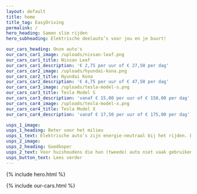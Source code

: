 ```yaml
---
layout: default
title: home
title_tag: EasyDriving
permalink: /
hero_heading: Samen slim rijden
hero_subheading: Elektrische deelauto’s voor jou en je buurt!

our_cars_heading: Onze auto's
our_cars_car1_image: /uploads/nissan-leaf.png
our_cars_car1_title: Nissan Leaf
our_cars_car1_description: '€ 2,75 per uur of € 27,50 per dag'
our_cars_car2_image: /uploads/hyundai-kona.png
our_cars_car2_title: Hyundai Kona
our_cars_car2_description: '€ 4,75 per uur of € 47,50 per dag'
our_cars_car3_image: /uploads/tesla-model-s.png
our_cars_car3_title: Tesla Model S
our_cars_car3_description: 'vanaf € 15,00 per uur of € 150,00 per dag'
our_cars_car4_image: /uploads/tesla-model-x.png
our_cars_car4_title: Tesla Model X
our_cars_car4_description: 'vanaf € 17,50 per uur of € 175,00 per dag'

usps_1_image:
usps_1_heading: Beter voor het milieu
usps_1_text: Elektrische auto’s zijn energie-neutraal bij het rijden. Bovendien werkt EasyDriving samen met lokale energie-collectieven waardoor de opgewekte energie 100% groen is.
usps_2_image:
usps_2_heading: Goedkoper
usps_2_text: Voor huishoudens die hun (tweede) auto niet vaak gebruiken is EasyDriving veel goedkoper dan het hebben van een eigen auto. Zie onze kostenvergelijker.
usps_button_text: Lees verder
---
```


{% include hero.html %}

{% include our-cars.html %}
